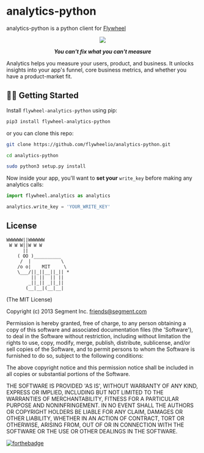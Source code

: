 ﻿# analytics-python

analytics-python is a python client for [Flywheel](https://tryflywheel.com)

<div align="center">
  <img src="https://user-images.githubusercontent.com/16131737/53616895-a1142d80-3b99-11e9-8e0e-594c0b0dcdc9.png"/>
  <p><b><i>You can't fix what you can't measure</i></b></p>
</div>

Analytics helps you measure your users, product, and business. It unlocks insights into your app's funnel, core business metrics, and whether you have a product-market fit.

## 👨‍💻 Getting Started

Install `flywheel-analytics-python` using pip:

```bash
pip3 install flywheel-analytics-python
```

or you can clone this repo:

```bash
git clone https://github.com/flywheelio/analytics-python.git

cd analytics-python

sudo python3 setup.py install
```

Now inside your app, you'll want to **set your** `write_key` before making any analytics calls:

```python
import flywheel.analytics as analytics

analytics.write_key = 'YOUR_WRITE_KEY'
```

## License

```
WWWWWW||WWWWWW
 W W W||W W W
      ||
    ( OO )__________
     /  |           \
    /o o|    MIT     \
    \___/||_||__||_|| *
         || ||  || ||
        _||_|| _||_||
       (__|__|(__|__|
```

(The MIT License)

Copyright (c) 2013 Segment Inc. <friends@segment.com>

Permission is hereby granted, free of charge, to any person obtaining a copy of this software and associated documentation files (the 'Software'), to deal in the Software without restriction, including without limitation the rights to use, copy, modify, merge, publish, distribute, sublicense, and/or sell copies of the Software, and to permit persons to whom the Software is furnished to do so, subject to the following conditions:

The above copyright notice and this permission notice shall be included in all copies or substantial portions of the Software.

THE SOFTWARE IS PROVIDED 'AS IS', WITHOUT WARRANTY OF ANY KIND, EXPRESS OR IMPLIED, INCLUDING BUT NOT LIMITED TO THE WARRANTIES OF MERCHANTABILITY, FITNESS FOR A PARTICULAR PURPOSE AND NONINFRINGEMENT. IN NO EVENT SHALL THE AUTHORS OR COPYRIGHT HOLDERS BE LIABLE FOR ANY CLAIM, DAMAGES OR OTHER LIABILITY, WHETHER IN AN ACTION OF CONTRACT, TORT OR OTHERWISE, ARISING FROM, OUT OF OR IN CONNECTION WITH THE SOFTWARE OR THE USE OR OTHER DEALINGS IN THE SOFTWARE.

[![forthebadge](https://forthebadge.com/images/badges/built-with-love.svg)](https://forthebadge.com)
